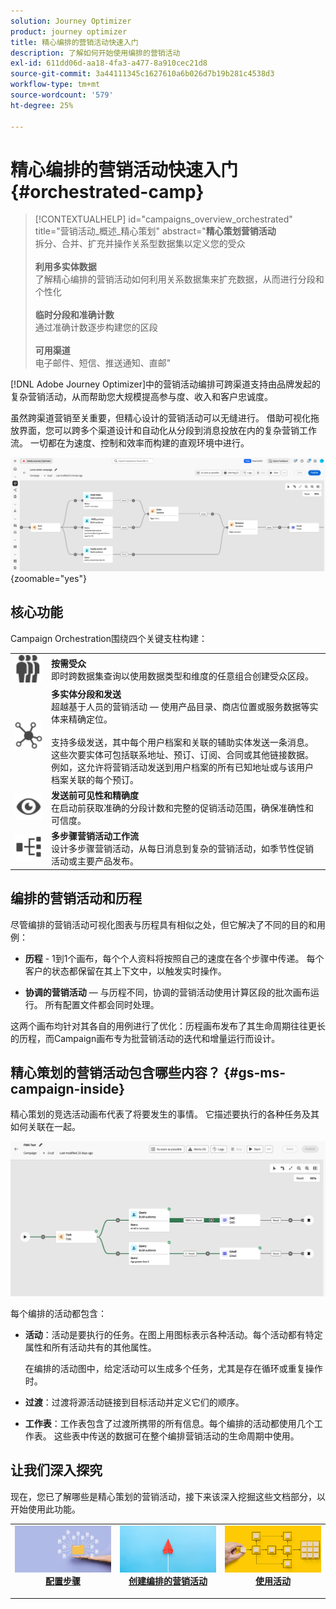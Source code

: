 ```yaml
---
solution: Journey Optimizer
product: journey optimizer
title: 精心编排的营销活动快速入门
description: 了解如何开始使用编排的营销活动
exl-id: 611dd06d-aa18-4fa3-a477-8a910cec21d8
source-git-commit: 3a44111345c1627610a6b026d7b19b281c4538d3
workflow-type: tm+mt
source-wordcount: '579'
ht-degree: 25%

---
```



# 精心编排的营销活动快速入门 {#orchestrated-camp}

>[!CONTEXTUALHELP]
>id="campaigns_overview_orchestrated"
>title="营销活动_概述_精心策划"
>abstract="<b>精心策划营销活动</b><br/>拆分、合并、扩充并操作关系型数据集以定义您的受众<br/><br/> <b>利用多实体数据</b><br/>了解精心编排的营销活动如何利用关系数据集来扩充数据，从而进行分段和个性化<br/><br/><b>临时分段和准确计数</b><br/>通过准确计数逐步构建您的区段<br/><br/><b>可用渠道</b><br/>电子邮件、短信、推送通知、直邮"

[!DNL Adobe Journey Optimizer]中的营销活动编排可跨渠道支持由品牌发起的复杂营销活动，从而帮助您大规模提高参与度、收入和客户忠诚度。

虽然跨渠道营销至关重要，但精心设计的营销活动可以无缝进行。 借助可视化拖放界面，您可以跨多个渠道设计和自动化从分段到消息投放在内的复杂营销工作流。 一切都在为速度、控制和效率而构建的直观环境中进行。

![](assets/canvas-example-diagram.png){zoomable="yes"}

## 核心功能

Campaign Orchestration围绕四个关键支柱构建：

<table style="table-layout:auto">
<tr style="border: 0;">
<td><img alt="按需受众" src="assets/do-not-localize/icon-audience.svg" width="150px"></a></td><td><b>按需受众</b><br/>即时跨数据集查询以使用数据类型和维度的任意组合创建受众区段。</td></tr>
<tr style="border: 0;">
<td><img alt="多实体分段和发送" src="assets/do-not-localize/icon-entity.svg" width="150px"></a></td><td><b>多实体分段和发送</b><br/>超越基于人员的营销活动 — 使用产品目录、商店位置或服务数据等实体来精确定位。<br/><br/>
支持多级发送，其中每个用户档案和关联的辅助实体发送一条消息。 这些次要实体可包括联系地址、预订、订阅、合同或其他链接数据。 例如，这允许将营销活动发送到用户档案的所有已知地址或与该用户档案关联的每个预订。</td></tr>
<tr style="border: 0;">
<td><img alt="预发送可见性和精确性" src="assets/do-not-localize/icon-visibility.svg" width="150px"></a></td><td><b>发送前可见性和精确度</b><br/>在启动前获取准确的分段计数和完整的促销活动范围，确保准确性和可信度。</td></tr>
<tr style="border: 0;">
<td><img alt="多步骤活动工作流" src="assets/do-not-localize/icon-multistep.svg" width="150px"></a></td><td><b>多步骤营销活动工作流</b><br/>设计多步骤营销活动，从每日消息到复杂的营销活动，如季节性促销活动或主要产品发布。</td></tr>
</table>

## 编排的营销活动和历程

尽管编排的营销活动可视化图表与历程具有相似之处，但它解决了不同的目的和用例：

* **历程** - 1到1个画布，每个个人资料将按照自己的速度在各个步骤中传递。 每个客户的状态都保留在其上下文中，以触发实时操作。

* **协调的营销活动** — 与历程不同，协调的营销活动使用计算区段的批次画布运行。 所有配置文件都会同时处理。

这两个画布均针对其各自的用例进行了优化：历程画布发布了其生命周期往往更长的历程，而Campaign画布专为批营销活动的迭代和增量运行而设计。

## 精心策划的营销活动包含哪些内容？ {#gs-ms-campaign-inside}

精心策划的竞选活动画布代表了将要发生的事情。 它描述要执行的各种任务及其如何关联在一起。

![图像显示编排的活动画布](assets/canvas-example.png)

每个编排的活动都包含：

* **活动**：活动是要执行的任务。在图上用图标表示各种活动。每个活动都有特定属性和所有活动共有的其他属性。

  在编排的活动图中，给定活动可以生成多个任务，尤其是存在循环或重复操作时。

* **过渡**：过渡将源活动链接到目标活动并定义它们的顺序。

* **工作表**：工作表包含了过渡所携带的所有信息。每个编排的活动都使用几个工作表。 这些表中传送的数据可在整个编排营销活动的生命周期中使用。

## 让我们深入探究

现在，您已了解哪些是精心策划的营销活动，接下来该深入挖掘这些文档部分，以开始使用此功能。

<table><tr style="border: 0; text-align: center;">
<td>
<a href="gs-campaign-creation.md">
<img alt="访问和管理活动" src="assets/do-not-localize/workflow-access.jpeg">
</a>
<div>
<a href="gs-campaign-creation.md"><strong>配置步骤</strong></a>
</div>
<p>
</td>
<td>
<a href="create-orchestrated-campaign.md">
<img alt="潜在客户" src="assets/do-not-localize/workflow-create.jpeg">
</a>
<div><a href="create-orchestrated-campaign.md"><strong>创建编排的营销活动</strong>
</div>
<p>
</td>
<td>
<a href="activities/about-activities.md">
<img alt="不频繁" src="assets/do-not-localize/workflow-activities.jpeg">
</a>
<div>
<a href="activities/about-activities.md"><strong>使用活动</strong></a>
</div>
<p></td>
</tr></table>
